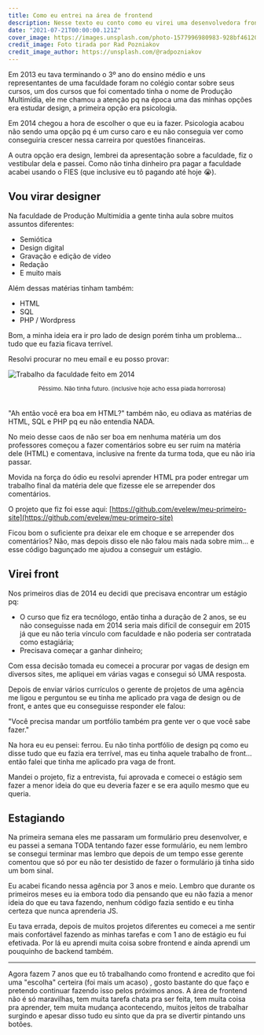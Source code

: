 ```yaml
---
title: Como eu entrei na área de frontend
description: Nesse texto eu conto como eu virei uma desenvolvedora frontend por acaso
date: "2021-07-21T00:00:00.121Z"
cover_image: https://images.unsplash.com/photo-1577996980983-928bf4612005?ixid=MnwxMjA3fDB8MHxwaG90by1wYWdlfHx8fGVufDB8fHx8&ixlib=rb-1.2.1&auto=format&fit=crop&w=1200&q=100
credit_image: Foto tirada por Rad Pozniakov
credit_image_author: https://unsplash.com/@radpozniakov
---
```


Em 2013 eu tava terminando o 3º ano do ensino médio e uns representantes de uma faculdade foram no colégio contar sobre seus cursos, um dos cursos que foi comentado tinha o nome de Produção Multimídia, ele me chamou a atenção pq na época uma das minhas opções era estudar design, a primeira opção era psicologia.

Em 2014 chegou a hora de escolher o que eu ia fazer. Psicologia acabou não sendo uma opção pq é um curso caro e eu não conseguia ver como conseguiria crescer nessa carreira por questões financeiras.

A outra opção era design, lembrei da apresentação sobre a faculdade, fiz o vestibular dela e passei. Como não tinha dinheiro pra pagar a faculdade acabei usando o FIES (que inclusive eu tô pagando até hoje 😭).

## Vou virar designer

Na faculdade de Produção Multimídia a gente tinha aula sobre muitos assuntos diferentes:

- Semiótica
- Design digital
- Gravação e edição de vídeo
- Redação
- E muito mais

Além dessas matérias tinham também:

- HTML
- SQL
- PHP / Wordpress

Bom, a minha ideia era ir pro lado de design porém tinha um problema... tudo que eu fazia ficava terrível.

Resolvi procurar no meu email e eu posso provar:

![Trabalho da faculdade feito em 2014](./images/trabalho-faculdade-2014.png)

<center><sub>Péssimo. Não tinha futuro. (inclusive hoje acho essa piada horrorosa)</sub></center>
<br />
<br />
"Ah então você era boa em HTML?" também não, eu odiava as matérias de HTML, SQL e PHP pq eu não entendia NADA.

No meio desse caos de não ser boa em nenhuma matéria um dos professores começou a fazer comentários sobre eu ser ruim na matéria dele (HTML) e comentava, inclusive na frente da turma toda, que eu não iria passar.

Movida na força do ódio eu resolvi aprender HTML pra poder entregar um trabalho final da matéria dele que fizesse ele se arrepender dos comentários.

O projeto que fiz foi esse aqui: [https://github.com/evelew/meu-primeiro-site](https://github.com/evelew/meu-primeiro-site)

Ficou bom o suficiente pra deixar ele em choque e se arrepender dos comentários? Não, mas depois disso ele não falou mais nada sobre mim... e esse código bagunçado me ajudou a conseguir um estágio.

## Virei front

Nos primeiros dias de 2014 eu decidi que precisava encontrar um estágio pq:

- O curso que fiz era tecnólogo, então tinha a duração de 2 anos, se eu não conseguisse nada em 2014 seria mais difícil de conseguir em 2015 já que eu não teria vínculo com faculdade e não poderia ser contratada como estagiária;
- Precisava começar a ganhar dinheiro;

Com essa decisão tomada eu comecei a procurar por vagas de design em diversos sites, me apliquei em várias vagas e consegui só UMA resposta.

Depois de enviar vários currículos o gerente de projetos de uma agência me ligou e perguntou se eu tinha me aplicado pra vaga de design ou de front, e antes que eu conseguisse responder ele falou:

"Você precisa mandar um portfólio também pra gente ver o que você sabe fazer."

Na hora eu eu pensei: ferrou. Eu não tinha portfólio de design pq como eu disse tudo que eu fazia era terrível, mas eu tinha aquele trabalho de front... então falei que tinha me aplicado pra vaga de front.

Mandei o projeto, fiz a entrevista, fui aprovada e comecei o estágio sem fazer a menor ideia do que eu deveria fazer e se era aquilo mesmo que eu queria.

## Estagiando

Na primeira semana eles me passaram um formulário preu desenvolver, e eu passei a semana TODA tentando fazer esse formulário, eu nem lembro se consegui terminar mas lembro que depois de um tempo esse gerente comentou que só por eu não ter desistido de fazer o formulário já tinha sido um bom sinal.

Eu acabei ficando nessa agência por 3 anos e meio. Lembro que durante os primeiros meses eu ia embora todo dia pensando que eu não fazia a menor ideia do que eu tava fazendo, nenhum código fazia sentido e eu tinha certeza que nunca aprenderia JS.

Eu tava errada, depois de muitos projetos diferentes eu comecei a me sentir mais confortável fazendo as minhas tarefas e com 1 ano de estágio eu fui efetivada. Por lá eu aprendi muita coisa sobre frontend e ainda aprendi um pouquinho de backend também.

---

Agora fazem 7 anos que eu tô trabalhando como frontend e acredito que foi uma "escolha" certeira (foi mais um acaso) , gosto bastante do que faço e pretendo continuar fazendo isso pelos próximos anos. A área de frontend não é só maravilhas, tem muita tarefa chata pra ser feita, tem muita coisa pra aprender, tem muita mudança acontecendo, muitos jeitos de trabalhar surgindo e apesar disso tudo eu sinto que da pra se divertir pintando uns botões.
